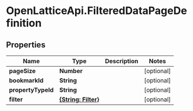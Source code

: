 # OpenLatticeApi.FilteredDataPageDefinition

## Properties

Name | Type | Description | Notes
------------ | ------------- | ------------- | -------------
**pageSize** | **Number** |  | [optional] 
**bookmarkId** | **String** |  | [optional] 
**propertyTypeId** | **String** |  | [optional] 
**filter** | [**{String: Filter}**](Filter.md) |  | [optional] 


